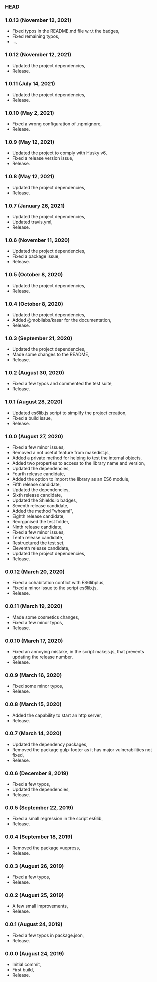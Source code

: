 ### HEAD

### 1.0.13 (November 12, 2021)

  * Fixed typos in the README.md file w.r.t the badges,
  * Fixed remaining typos,
  * ...,


### 1.0.12 (November 12, 2021)

  * Updated the project dependencies,
  * Release.


### 1.0.11 (July 14, 2021)

  * Updated the project dependencies,
  * Release.


### 1.0.10 (May 2, 2021)

  * Fixed a wrong configuration of .npmignore,
  * Release.


### 1.0.9 (May 12, 2021)

  * Updated the project to comply with Husky v6,
  * Fixed a release version issue,
  * Release.


### 1.0.8 (May 12, 2021)

  * Updated the project dependencies,
  * Release.


### 1.0.7 (January 26, 2021)

  * Updated the project dependencies,
  * Updated travis.yml,
  * Release.


### 1.0.6 (November 11, 2020)

  * Updated the project dependencies,
  * Fixed a package issue,
  * Release.


### 1.0.5 (October 8, 2020)

  * Updated the project dependencies,
  * Release.


### 1.0.4 (October 8, 2020)

  * Updated the project dependencies,
  * Added @mobilabs/kasar for the documentation,
  * Release.


### 1.0.3 (September 21, 2020)

  * Updated the project dependencies,
  * Made some changes to the README,
  * Release.


### 1.0.2 (August 30, 2020)

  * Fixed a few typos and commented the test suite,
  * Release.


### 1.0.1 (August 28, 2020)

  * Updated es6lib.js script to simplify the project creation,
  * Fixed a build issue,
  * Release.


### 1.0.0 (August 27, 2020)

  * Fixed a few minor issues,
  * Removed a not useful feature from makedist.js,
  * Added a private method for helping to test the internal objects,
  * Added two properties to access to the library name and version,
  * Updated the dependencies,
  * Fourth release candidate,
  * Added the option to import the library as an ES6 module,
  * Fifth release candidate,
  * Updated the dependencies,
  * Sixth release candidate,
  * Updated the Shields.io badges,
  * Seventh release candidate,
  * Added the method "whoami",
  * Eighth release candidate,
  * Reorganised the test folder,
  * Ninth release candidate,
  * Fixed a few minor issues,
  * Tenth release candidate,
  * Restructured the test set,
  * Eleventh release candidate,
  * Updated the project dependencies,
  * Release.


### 0.0.12 (March 20, 2020)

  * Fixed a cohabitation conflict with ES6libplus,
  * Fixed a minor issue to the script es6lib.js,
  * Release.


### 0.0.11 (March 19, 2020)

  * Made some cosmetics changes,
  * Fixed a few minor typos,
  * Release.


### 0.0.10 (March 17, 2020)

  * Fixed an annoying mistake, in the script makejs.js, that prevents updating the release number,
  * Release.


### 0.0.9 (March 16, 2020)

  * Fixed some minor typos,
  * Release.


### 0.0.8 (March 15, 2020)

  * Added the capability to start an http server,
  * Release.


### 0.0.7 (March 14, 2020)

  * Updated the dependency packages,
  * Removed the package gulp-footer as it has major vulnerabilities not fixed,
  * Release.


### 0.0.6 (December 8, 2019)

  * Fixed a few typos,
  * Updated the dependencies,
  * Release.


### 0.0.5 (September 22, 2019)

  * Fixed a small regression in the script es6lib,
  * Release.


### 0.0.4 (September 18, 2019)

  * Removed the package vuepress,
  * Release.


### 0.0.3 (August 26, 2019)

  * Fixed a few typos,
  * Release.


### 0.0.2 (August 25, 2019)

  * A few small improvements,
  * Release.


### 0.0.1 (August 24, 2019)

  * Fixed a few typos in package.json,
  * Release.


### 0.0.0 (August 24, 2019)

  * Initial commit,
  * First build,
  * Release.
